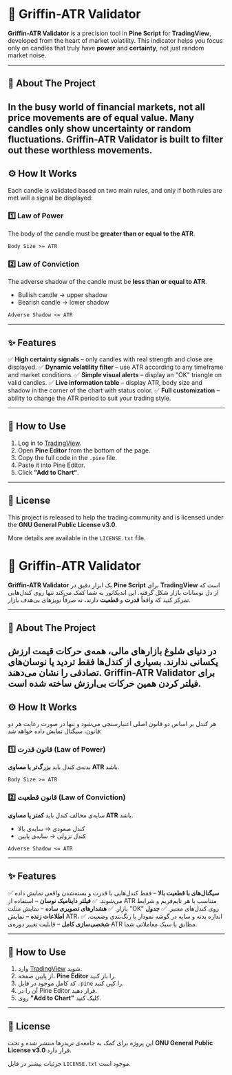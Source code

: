 # 🦅 Griffin-ATR Validator

**Griffin-ATR Validator** is a precision tool in **Pine Script** for **TradingView**, developed from the heart of market volatility.
This indicator helps you focus only on candles that truly have **power** and **certainty**, not just random market noise.

---

## 📖 About The Project

In the busy world of financial markets, not all price movements are of equal value. Many candles only show uncertainty or random fluctuations. **Griffin-ATR Validator** is built to filter out these worthless movements.
---

## ⚙️ How It Works

Each candle is validated based on two main rules, and only if both rules are met will a signal be displayed:

### 1️⃣ Law of Power

The body of the candle must be **greater than or equal to the ATR**.

```
Body Size >= ATR
```

### 2️⃣ Law of Conviction

The adverse shadow of the candle must be **less than or equal to ATR**.

* Bullish candle → upper shadow
* Bearish candle → lower shadow

```
Adverse Shadow <= ATR
```

---

## ✨ Features

✅ **High certainty signals** – only candles with real strength and close are displayed.
✅ **Dynamic volatility filter** – use ATR according to any timeframe and market conditions.
✅ **Simple visual alerts** – display an "OK" triangle on valid candles.
✅ **Live information table** – display ATR, body size and shadow in the corner of the chart with status color.
✅ **Full customization** – ability to change the ATR period to suit your trading style.

---

## 🚀 How to Use

1. Log in to [TradingView](https://www.tradingview.com/).
2. Open **Pine Editor** from the bottom of the page.
3. Copy the full code in the `.pine` file.
4. Paste it into Pine Editor.
5. Click **"Add to Chart"**.

---

## 📜 License

This project is released to help the trading community and is licensed under the **GNU General Public License v3.0**.

More details are available in the `LICENSE.txt` file.



# 🦅 Griffin-ATR Validator

**Griffin-ATR Validator** یک ابزار دقیق در **Pine Script** برای **TradingView** است که از دل نوسانات بازار شکل گرفته.
این اندیکاتور به شما کمک می‌کند تنها روی کندل‌هایی تمرکز کنید که واقعاً **قدرت** و **قطعیت** دارند، نه صرفاً نویزهای بی‌هدف بازار.

---

## 📖 About The Project

در دنیای شلوغ بازارهای مالی، همه‌ی حرکات قیمت ارزش یکسانی ندارند. بسیاری از کندل‌ها فقط تردید یا نوسان‌های تصادفی را نشان می‌دهند. **Griffin-ATR Validator** برای فیلتر کردن همین حرکات بی‌ارزش ساخته شده است.
---

## ⚙️ How It Works

هر کندل بر اساس دو قانون اصلی اعتبارسنجی می‌شود و تنها در صورت رعایت هر دو قانون، سیگنال نمایش داده خواهد شد:

### 1️⃣ قانون قدرت (Law of Power)

بدنه‌ی کندل باید **بزرگ‌تر یا مساوی ATR** باشد.

```
Body Size >= ATR
```

### 2️⃣ قانون قطعیت (Law of Conviction)

سایه‌ی مخالف کندل باید **کمتر یا مساوی ATR** باشد.

* کندل صعودی → سایه‌ی بالا
* کندل نزولی → سایه‌ی پایین

```
Adverse Shadow <= ATR
```

---

## ✨ Features

✅ **سیگنال‌های با قطعیت بالا** – فقط کندل‌هایی با قدرت و بسته‌شدن واقعی نمایش داده می‌شوند.
✅ **فیلتر داینامیک نوسان** – استفاده از ATR متناسب با هر تایم‌فریم و شرایط بازار.
✅ **هشدارهای تصویری ساده** – نمایش مثلث "OK" روی کندل‌های معتبر.
✅ **جدول اطلاعات زنده** – نمایش ATR، اندازه بدنه و سایه در گوشه نمودار با رنگ‌بندی وضعیت.
✅ **شخصی‌سازی کامل** – قابلیت تغییر دوره‌ی ATR مطابق با سبک معاملاتی شما.

---

## 🚀 How to Use

1. وارد [TradingView](https://www.tradingview.com/) شوید.
2. از پایین صفحه، **Pine Editor** را باز کنید.
3. کد کامل موجود در فایل `.pine` را کپی کنید.
4. آن را در Pine Editor قرار دهید.
5. روی **"Add to Chart"** کلیک کنید.

---

## 📜 License

این پروژه برای کمک به جامعه‌ی تریدرها منتشر شده و تحت **GNU General Public License v3.0** قرار دارد.

جزئیات بیشتر در فایل `LICENSE.txt` موجود است.

